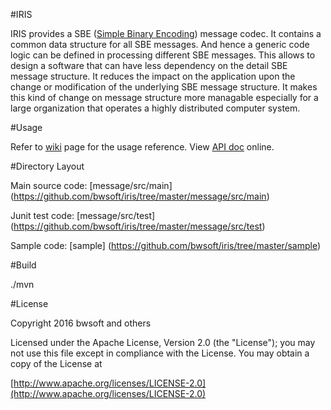 #IRIS

IRIS provides a SBE ([Simple Binary Encoding](https://github.com/FIXTradingCommunity/fix-simple-binary-encoding)) message codec. It contains a common data structure for all SBE messages. And hence a generic code logic can be defined in processing different SBE messages. This allows to design a software that can have less dependency on the detail SBE message structure. It reduces the impact on the application upon the change or modification of the underlying SBE message structure. It makes this kind of change on message structure more managable especially for a large organization that operates a highly distributed computer system. 

#Usage

Refer to [wiki](https://github.com/bwsoft/iris/wiki) page for the usage reference. View [API doc](http://bwsoft.github.io/iris/doc/index.html) online.

#Directory Layout

Main source code: [message/src/main] (https://github.com/bwsoft/iris/tree/master/message/src/main)

Junit test code: [message/src/test] (https://github.com/bwsoft/iris/tree/master/message/src/test)

Sample code: [sample] (https://github.com/bwsoft/iris/tree/master/sample)

#Build

./mvn

#License

Copyright 2016 bwsoft and others

Licensed under the Apache License, Version 2.0 (the "License");
you may not use this file except in compliance with the License.
You may obtain a copy of the License at

 [http://www.apache.org/licenses/LICENSE-2.0](http://www.apache.org/licenses/LICENSE-2.0)
